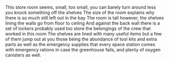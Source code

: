 This store room seems, small, too small, you can barely turn around less you knock something off the shelves
The size of the room explains why there is so much still left out in the bay
The room is tall however, the shelves lining the walls go from floor to ceiling
And against the back wall there is a set of lockers probably used too store the belongings of the crew that worked in this room
The shelves are lined with many useful items but a few of them jump out at you
those being the abundance of tool kits and extra parts as well as the emergency supplies that every space station comes with
emergency rations in case the greenhouse fails, and plenty of oxygen canisters as well.